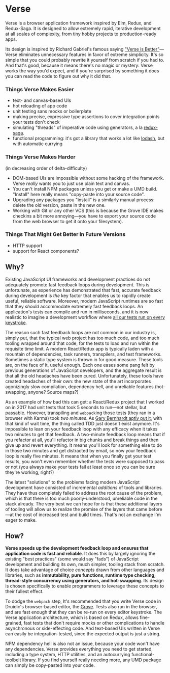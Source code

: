 # Verse

Verse is a browser application framework inspired by Elm, Redux,
and Redux-Saga. It is designed to allow extremely rapid, iterative
development at all scales of complexity, from tiny hobby projects to
production-ready apps.

Its design is inspired by Richard Gabriel's
famous saying ["Verse is Better"](https://en.wikipedia.org/wiki/Worse_is_better)—Verse
eliminates unnecessary features in favor of extreme simplicity.
It's so simple that you
could probably rewrite it yourself from scratch if you had to. And
that's good, because it means there's no magic or mystery: Verse works
the way you'd expect, and if you're surprised by something it does
you can read the code to figure out why it did that.

### Things Verse Makes Easier

- text- and canvas-based UIs
- hot reloading of app code
- unit testing sans mocks or boilerplate
- making precise, expressive type assertions to cover integration points your tests don't check
- simulating "threads" of imperative code using generators, a la [redux-saga](https://github.com/redux-saga/redux-saga).
- functional programming: it's got a library that works a lot like
  [lodash](https://lodash.com/docs),
  but with automatic currying

### Things Verse Makes Harder

(in decreasing order of delta-difficulty)

- DOM-based UIs are impossible without some hacking of the
  framework. Verse *really* wants you to just use plain text
  and canvas.
- You can't install NPM packages unless you get or make
  a UMD build. "Install" here really means "copy-paste into your
  source code".
- Upgrading any packages you "install" is a similarly manual process:
  delete the old version, paste in the new one.
- Working with Git or any other VCS (this is because
  the Grove IDE makes checkins a bit more annoying—you have
  to export your source code from the web browser to get it
  onto your filesystem).

### Things That Might Get Better In Future Versions

- HTTP support
- support for React components?

## Why?

Existing JavaScript UI frameworks and development practices do not adequately
promote fast feedback loops during development. This is unfortunate, as
experience has demonstrated that fast, accurate feedback during development is
*the* key factor that enables us to rapidly create useful, reliable software.
Moreover, modern JavaScript runtimes are so fast that they *should* accommodate
extremely fast feedback loops. An application's tests can compile and run in milliseconds,
and it is now realistic to imagine a development workflow where [all our tests
run on every keystroke](https://benchristel.github.io/ji).

The reason such fast feedback loops are not common in our industry
is, simply put, that the typical web project has too much code, and too much tooling
wrapped around that code, for the tests to load and run within the requisite time
limit. A modern React/Redux app is typically laden with a mountain of dependencies,
task runners, transpilers, and test frameworks. Sometimes a static type system is thrown in
for good measure. These tools are, on the face of it, useful enough. Each one eases
some pang felt by previous generations of JavaScript developers, and the aggregate
result is that all the old headaches have been cured. Unfortunately, these tools
have created headaches of their own: the new state of the art incorporates
agonizingly slow compilation, dependency hell, and unreliable features
(hot-swapping, anyone? Source maps?)

As an example of how bad this can get: a React/Redux project that I worked on in 2017
had unit tests that took 5 seconds to run—not stellar, but passable. However,
transpiling and `webpack`ing those tests (they ran in a browser with Karma) took
*two minutes*. As [Gary Bernhardt aptly put it](https://www.youtube.com/watch?v=RAxiiRPHS9k&t=931s),
with that kind of wait time, the thing called TDD just doesn't exist anymore. It's
impossible to lean on your feedback loop with any efficacy when it takes two minutes
to get that feedback. A two-minute feedback loop means that if you refactor at all,
you'll refactor in big chunks and break things and then give up and revert everything.
It means you'll look for something else to do in those two minutes and get distracted
by email, so now your feedback loop is really five minutes. It means that when you
finally get your test results, you won't even remember whether
the tests were supposed to pass or not (you always
make your tests fail at least once so you can be sure they're working, right?)

The latest "solutions" to the problems facing modern JavaScript development have consisted
of incremental *additions* of tools and libraries. They have thus completely failed to
address the root cause of the problem, which is that there is too much poorly-understood,
unreliable code in the stack already. The very best we can hope for is that these additional
layers of tooling will allow us to realize the promise of the layers that came before—at
the cost of increased test and build times. That's not an exchange I'm eager to make.

## How?

**Verse speeds up the development feedback loop and ensures that application code is fast and
reliable**. It does this by largely ignoring the existing "best practices" (some would say "fads")
of JavaScript development and building its own, much simpler, tooling stack from scratch.
It does take advantage of choice *concepts* drawn from other languages and libraries, such as
**immutability, pure functions, runtime type checking, thread-style concurrency using generators, and
hot-swapping**. Its design is chosen specifically to enable programmers to leverage
these concepts to their fullest effect.

To dodge the `webpack` step, It's recommended that you write
Verse code in Druidic's browser-based editor, the [Grove](https://druidic.github.io/grove-ii/).
Tests also run in the browser, and are fast enough that they can be re-run on every editor keystroke.
The Verse application architecture, which is based on Redux, allows fine-grained, fast tests
that don't require mocks or other complications to handle asynchronous or side-effecting code.
And text-based UIs written in Verse can easily be integration-tested, since the expected
output is just a string.

NPM dependency hell is also not an issue, because your code won't have any dependencies. Verse provides
everything you need to get started, including a type system, HTTP utilities, and an autocurrying
functional-toolbelt library. If you find yourself really needing more, any UMD package
can simply be copy-pasted into your code.
